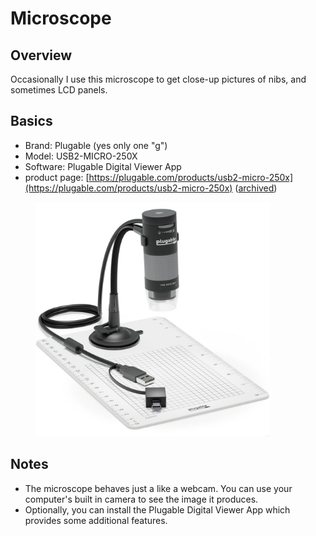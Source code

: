 # Microscope

## Overview

Occasionally I use this microscope to get close-up pictures of nibs, and sometimes LCD panels.

## Basics

* Brand: Plugable (yes only one "g")
* Model: USB2-MICRO-250X&#x20;
* Software: Plugable Digital Viewer App&#x20;
* product page: [https://plugable.com/products/usb2-micro-250x](https://plugable.com/products/usb2-micro-250x) ([archived](https://archive.is/1q71u))

<figure><img src="../.gitbook/assets/Plugable Microscope USB2-MICRO-250X.jpg" alt="" width="375"><figcaption></figcaption></figure>

## Notes

* The microscope behaves just a like a webcam. You can use your computer's built in camera to see the image it produces.
* Optionally, you can install the Plugable Digital Viewer App which provides some additional features.

&#x20;

\
&#x20;

